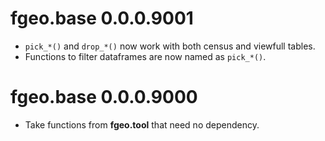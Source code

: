 # fgeo.base 0.0.0.9001

* `pick_*()` and `drop_*()` now work with both census and viewfull tables.
* Functions to filter dataframes are now named as `pick_*()`.

# fgeo.base 0.0.0.9000

* Take functions from __fgeo.tool__ that need no dependency.
